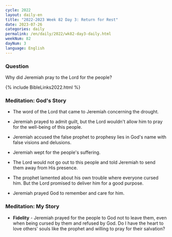 ```yaml
---
cycle: 2022
layout: daily-en
title: "2022-2023 Week 82 Day 3: Return for Rest"
date: 2023-07-26
categories: daily
permalink: /en/daily/2022/wk82-day3-daily.html
weekNum: 82
dayNum: 3
language: English
---
```


### Question     
Why did Jeremiah pray to the Lord for the people?

{% include BibleLinks2022.html %} 

### Meditation: God's Story   
+ The word of the Lord that came to Jeremiah concerning the drought. 

+ Jeremiah prayed to admit guilt, but the Lord wouldn't allow him to pray for the well-being of this people. 

+ Jeremiah accused the false prophet to prophesy lies in God's name with false visions and delusions. 

+ Jeremiah wept for the people's suffering. 

+ The Lord would not go out to this people and told Jeremiah to send them away from His presence. 

+ The prophet lamented about his own trouble where everyone cursed him. But the Lord promised to deliver him for a good purpose. 

+ Jeremiah prayed God to remember and care for him. 

### Meditation: My Story   
+ **Fidelity** - Jeremiah prayed for the people to God not to leave them, even when being cursed by them and refused by God. Do I have the heart to love others' souls like the prophet and willing to pray for their salvation? 

